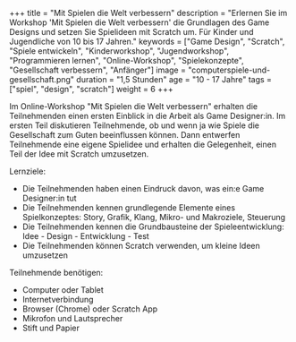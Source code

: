 +++
title = "Mit Spielen die Welt verbessern"
description = "Erlernen Sie im Workshop 'Mit Spielen die Welt verbessern' die Grundlagen des Game Designs und setzen Sie Spielideen mit Scratch um. Für Kinder und Jugendliche von 10 bis 17 Jahren."
keywords = ["Game Design", "Scratch", "Spiele entwickeln", "Kinderworkshop", "Jugendworkshop", "Programmieren lernen", "Online-Workshop", "Spielekonzepte", "Gesellschaft verbessern", "Anfänger"]
image = "computerspiele-und-gesellschaft.png"
duration = "1,5 Stunden"
age = "10 - 17 Jahre"
tags = ["spiel", "design", "scratch"]
weight = 6
+++

Im Online-Workshop "Mit Spielen die Welt verbessern" erhalten die Teilnehmenden einen ersten Einblick in die Arbeit als Game Designer:in.
Im ersten Teil diskutieren Teilnehmende, ob und wenn ja wie Spiele die Gesellschaft zum Guten beeinflussen können. 
Dann entwerfen Teilnehmende eine eigene Spielidee und erhalten die Gelegenheit, einen Teil der Idee mit Scratch umzusetzen.

Lernziele:
* Die Teilnehmenden haben einen Eindruck davon, was ein:e Game Designer:in tut
* Die Teilnehmenden kennen grundlegende Elemente eines Spielkonzeptes: Story, Grafik, Klang, Mikro- und Makroziele, Steuerung
* Die Teilnehmenden kennen die Grundbausteine der Spieleentwicklung: Idee - Design - Entwicklung - Test
* Die Teilnehmenden können Scratch verwenden, um kleine Ideen umzusetzen

Teilnehmende benötigen:
* Computer oder Tablet
* Internetverbindung
* Browser (Chrome) oder Scratch App
* Mikrofon und Lautsprecher
* Stift und Papier
